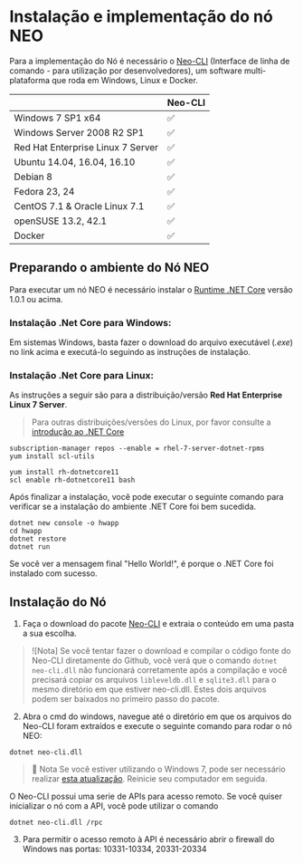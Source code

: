 # Instalação e implementação do nó NEO

Para a implementação do Nó é necessário o [Neo-CLI](https://github.com/neo-project/neo-cli/releases) (Interface de linha de comando - para utilização por desenvolvedores), um software multi-plataforma que roda em Windows, Linux e Docker.


|                                   | Neo-CLI |
| --------------------------------- | ----------------- |
| Windows 7 SP1 x64                 | ✅                 |
| Windows Server 2008 R2 SP1        | ✅                 |
| Red Hat Enterprise Linux 7 Server | ✅                 |
| Ubuntu 14.04, 16.04, 16.10        | ✅                 |
| Debian 8                          | ✅                 |
| Fedora 23, 24                     | ✅                 |
| CentOS 7.1 & Oracle Linux 7.1     | ✅                 |
| openSUSE 13.2, 42.1               | ✅                 |
| Docker                            | ✅                 |



## Preparando o ambiente do Nó NEO

Para executar um nó NEO é necessário instalar o [Runtime .NET Core](https://www.microsoft.com/net/download/core#/runtime) versão 1.0.1 ou acima. 

### Instalação **.Net Core** para Windows:

Em sistemas Windows, basta fazer o download do arquivo executável (*.exe*) no link acima e executá-lo seguindo as instruções de instalação. 

### Instalação **.Net Core** para Linux:

As instruções a seguir são para a distribuição/versão **Red Hat Enterprise Linux 7 Server**. 

> Para outras distribuições/versões do Linux, por favor consulte a [introdução ao .NET Core](https://docs.microsoft.com/pt-br/dotnet/core/get-started)


```
subscription-manager repos --enable = rhel-7-server-dotnet-rpms
yum install scl-utils
```

```
yum install rh-dotnetcore11
scl enable rh-dotnetcore11 bash
```

Após finalizar a instalação, você pode executar o seguinte comando para verificar se a instalação do ambiente .NET Core foi bem sucedida. 

```
dotnet new console -o hwapp
cd hwapp
dotnet restore
dotnet run
```

Se você ver a mensagem final "Hello World!", é porque o .NET Core foi instalado com sucesso.


## Instalação do Nó

1. Faça o download do pacote [Neo-CLI](https://github.com/neo-project/neo-cli/releases) e extraia o conteúdo em uma pasta a sua escolha.

> ![Nota]
> Se você tentar fazer o download e compilar o código fonte do Neo-CLI diretamente do Github, você verá que o comando `dotnet neo-cli.dll` não funcionará corretamente após a compilação e você precisará copiar os arquivos `libleveldb.dll` e `sqlite3.dll` para o mesmo diretório em que estiver neo-cli.dll. Estes dois arquivos podem ser baixados no primeiro passo do pacote.

2. Abra o cmd do windows, navegue até o diretório em que os arquivos do Neo-CLI foram extraídos e execute o seguinte comando para rodar o nó NEO:

```
dotnet neo-cli.dll
```

> :memo: Nota
> Se você estiver utilizando o Windows 7, pode ser necessário realizar [esta atualização](https://support.microsoft.com/pt-br/help/2533623/microsoft-security-advisory-insecure-library-loading-could-allow-remot). Reinicie seu computador em seguida.


O Neo-CLI possui uma serie de APIs para acesso remoto. Se você quiser inicializar o nó com a API, você pode utilizar o comando
```
dotnet neo-cli.dll /rpc
```
3. Para permitir o acesso remoto à API é necessário abrir o firewall do Windows nas portas: 10331-10334, 20331-20334
